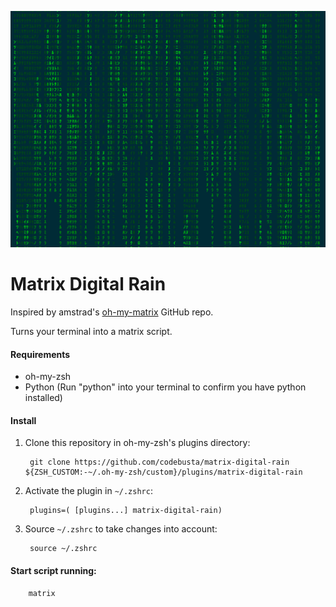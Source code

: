 ![alt text](matrix-digital-rain.png)


# Matrix Digital Rain

Inspired by amstrad's [oh-my-matrix](https://github.com/amstrad/oh-my-matrix/blob/master/README.md) GitHub repo.
 
Turns your terminal into a matrix script.


#### Requirements 
- oh-my-zsh
- Python (Run "python" into your terminal to confirm you have python installed)


#### Install 

1. Clone this repository in oh-my-zsh's plugins directory:

        git clone https://github.com/codebusta/matrix-digital-rain ${ZSH_CUSTOM:-~/.oh-my-zsh/custom}/plugins/matrix-digital-rain

2. Activate the plugin in `~/.zshrc`:

        plugins=( [plugins...] matrix-digital-rain)

3. Source `~/.zshrc`  to take changes into account:

        source ~/.zshrc


#### Start script running:
```
    matrix
```

